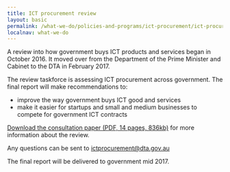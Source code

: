 ```yaml
---
title: ICT procurement review
layout: basic
permalink: /what-we-do/policies-and-programs/ict-procurement/ict-procurement-review/
localnav: what-we-do
---
```


A review into how government buys ICT products and services began in October 2016. It moved over from the Department of the Prime Minister and Cabinet to the DTA in February 2017.

The review taskforce is assessing ICT procurement across government. The final report will make recommendations to:

- improve the way government buys ICT good and services
- make it easier for startups and small and medium businesses to compete for government ICT contracts

[Download the consultation paper (PDF, 14 pages, 836kb)](/files/ICT-Procurement-Taskforce-Consultation-Paper-WCAG2.pdf) for more information about the review.

Any questions can be sent to [ictprocurement@dta.gov.au](mailto:ictprocurement@dta.gov.au)

The final report will be delivered to government mid 2017.

